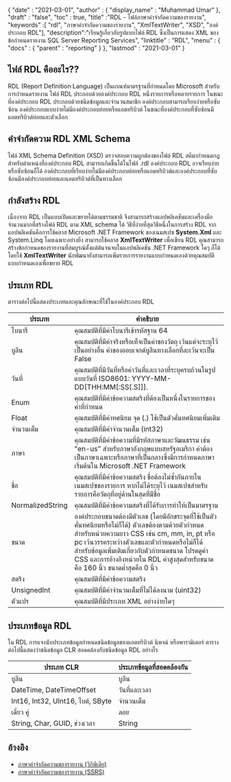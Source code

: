 {
  "date" : "2021-03-01",
  "author" : {
    "display_name" : "Muhammad Umar"
},
  "draft" : "false",
  "toc" : true,
  "title" :"RDL - ไฟล์ภาษาคำจำกัดความของรายงาน",
  "keywords" :[ "rdl", "ภาษาคำจำกัดความของรายงาน", "XmlTextWriter", "XSD", "องค์ประกอบ RDL"],
  "description":"เรียนรู้เกี่ยวกับรูปแบบไฟล์ RDL ซึ่งเป็นการแสดง XML ของข้อกำหนดรายงาน SQL Server Reporting Services",
  "linktitle" : "RDL",
  "menu" : {
    "docs" : {
      "parent" : "reporting"
}
},
  "lastmod" : "2021-03-01"
}

## ไฟล์ RDL คืออะไร?? ##

RDL (Report Definition Language) เป็นเกณฑ์มาตรฐานที่กำหนดโดย Microsoft สำหรับการกำหนดรายงาน ไฟล์ RDL ประกอบด้วยองค์ประกอบ RDL หนึ่งรายการหรือหลายรายการ ในขณะที่องค์ประกอบ RDL ประกอบด้วยชนิดข้อมูลและจำนวนสมาชิก องค์ประกอบสามารถเรียบง่ายหรือซับซ้อน องค์ประกอบแบบง่ายไม่มีองค์ประกอบย่อยหรือแอตทริบิวต์ ในขณะที่องค์ประกอบที่ซับซ้อนมีแอตทริบิวต์ย่อยและตัวเลือก

## คำจำกัดความ RDL XML Schema
ไฟล์ XML Schema Definition (XSD) ตรวจสอบความถูกต้องของไฟล์ RDL สคีมากำหนดกฎสำหรับตำแหน่งที่องค์ประกอบ RDL สามารถเกิดขึ้นได้ในไฟล์ .rdl องค์ประกอบ RDL อาจเรียบง่ายหรือซับซ้อนก็ได้ องค์ประกอบที่เรียบง่ายไม่มีองค์ประกอบย่อยหรือแอตทริบิวต์และองค์ประกอบที่ซับซ้อนมีองค์ประกอบย่อยและแอตทริบิวต์ที่เป็นทางเลือก

## กำลังสร้าง RDL
เนื่องจาก RDL เป็นแบบเปิดและขยายได้ตามธรรมชาติ จึงสามารถสร้างแอปพลิเคชันและเครื่องมือจำนวนมากที่สร้างไฟล์ RDL ตาม XML schema ได้ วิธีที่ง่ายที่สุดวิธีหนึ่งในการสร้าง RDL จากแอปพลิเคชันคือการใช้คลาส Microsoft .NET Framework ของเนมสเปซ **System.Xml** และ System.Linq โดยเฉพาะอย่างยิ่ง สามารถใช้คลาส **XmlTextWriter** เพื่อเขียน RDL คุณสามารถสร้างข้อกำหนดของรายงานที่สมบูรณ์ตั้งแต่ต้นจนจบในแอปพลิเคชัน .NET Framework ใดๆ ก็ได้โดยใช้ **XmlTextWriter** นักพัฒนายังสามารถเพิ่มรายการรายงานแบบกำหนดเองด้วยคุณสมบัติแบบกำหนดเองเพื่อขยาย RDL

## ประเภท RDL
ตารางต่อไปนี้แสดงประเภทและคุณลักษณะที่ใช้ในองค์ประกอบ RDL

|ประเภท|คำอธิบาย|
---|---|
|ไบนารี |คุณสมบัติที่มีค่าไบนารีเข้ารหัสฐาน 64|
|บูลีน| คุณสมบัติที่มีค่าจริงหรือเท็จเป็นค่าของวัตถุ เว้นแต่จะระบุไว้เป็นอย่างอื่น ค่าของออบเจกต์บูลีนทางเลือกที่ละเว้นจะเป็น False|
|วันที่ |คุณสมบัติที่มีวันที่หรือค่าวันที่และเวลาที่ระบุครบถ้วนในรูปแบบวันที่ ISO8601: YYYY-MM-DD[THH:MM[:SS[.S]]].|
|Enum |คุณสมบัติที่มีค่าข้อความสตริงที่ต้องเป็นหนึ่งในรายการของค่าที่กำหนด|
|Float |คุณสมบัติที่มีค่าทศนิยม จุด (.) ใช้เป็นตัวคั่นทศนิยมเพิ่มเติม|
|จำนวนเต็ม |คุณสมบัติที่มีค่าจำนวนเต็ม (int32)|
|ภาษา |คุณสมบัติที่มีค่าข้อความที่มีรหัสภาษาและวัฒนธรรม เช่น "en-us" สำหรับภาษาอังกฤษแบบสหรัฐอเมริกา ค่าต้องเป็นภาษาเฉพาะหรือภาษาที่เป็นกลางซึ่งมีการกำหนดภาษาเริ่มต้นใน Microsoft .NET Framework|
|ชื่อ |คุณสมบัติที่มีค่าข้อความสตริง ชื่อต้องไม่ซ้ำกันภายในเนมสเปซของรายการ หากไม่ได้ระบุไว้ เนมสเปซสำหรับรายการคือวัตถุที่อยู่ด้านในสุดที่มีชื่อ|
|NormalizedString |คุณสมบัติที่มีค่าข้อความสตริงที่ได้รับการทำให้เป็นมาตรฐาน|
|ขนาด |องค์ประกอบขนาดต้องมีตัวเลข (โดยมีอักขระจุดที่ใช้เป็นตัวคั่นทศนิยมหรือไม่ก็ได้) ตัวเลขต้องตามด้วยตัวกำหนดสำหรับหน่วยความยาว CSS เช่น cm, mm, in, pt หรือ pc เว้นวรรคระหว่างตัวเลขและตัวกำหนดหรือไม่ก็ได้ สำหรับข้อมูลเพิ่มเติมเกี่ยวกับตัวกำหนดขนาด โปรดดูค่า CSS และการอ้างอิงหน่วยใน RDL ค่าสูงสุดสำหรับขนาดคือ 160 นิ้ว ขนาดต่ำสุดคือ 0 นิ้ว|
|สตริง |คุณสมบัติที่มีค่าข้อความสตริง|
|UnsignedInt |คุณสมบัติที่มีค่าจำนวนเต็มที่ไม่ได้ลงนาม (uint32)|
|ตัวแปร |คุณสมบัติที่มีประเภท XML อย่างง่ายใดๆ|

## ประเภทข้อมูล RDL
ใน RDL การแจงนับประเภทข้อมูลกำหนดชนิดข้อมูลของแอตทริบิวต์ นิพจน์ หรือพารามิเตอร์ ตารางต่อไปนี้แสดงว่าชนิดข้อมูล CLR สอดคล้องกับชนิดข้อมูล RDL อย่างไร

|ประเภท CLR |ประเภทข้อมูลที่สอดคล้องกัน|
---|---|
|บูลีน| บูลีน|
|DateTime, DateTimeOffset |วันที่และเวลา|
|Int16, Int32, UInt16, ไบต์, SByte |จำนวนเต็ม|
|เดี่ยว คู่ |ลอย|
|String, Char, GUID, ช่วงเวลา |String|


## อ้างอิง ##

- [ภาษาคำจำกัดความของรายงาน (วิกิพีเดีย)](https://en.wikipedia.org/wiki/Report_Definition_Language)
- [ภาษาคำจำกัดความของรายงาน (SSRS)](https://learn.microsoft.com/en-us/sql/reporting-services/reports/report-definition-language-ssrs)

